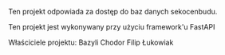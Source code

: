 Ten projekt odpowiada za dostęp do baz danych sekocenbudu.

Ten projekt jest wykonywany przy użyciu framework'u FastAPI

Właściciele projektu:
Bazyli Chodor
Filip Łukowiak
